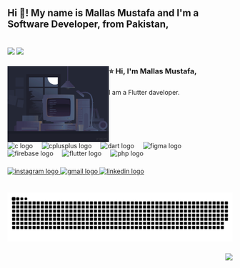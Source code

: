 <h2 align="left">Hi 👋! My name is Mallas Mustafa and I'm a Software Developer, from Pakistan,</h2>

###

<br clear="both">

<div align="left">
  <img src="https://github-readme-stats.vercel.app/api?username=mallasmustafa&hide_title=false&hide_rank=false&show_icons=true&include_all_commits=true&count_private=true&disable_animations=false&theme=merko&locale=en&hide_border=false%22%20height=%22150%22%20alt=%22stats%20graph"  />
  <img src="https://github-readme-stats.vercel.app/api/top-langs?username=mallasmustafa&locale=en&hide_title=false&layout=compact&card_width=320&langs_count=5&theme=merko&hide_border=false%22%20height=%22150%22%20alt=%22languages%20graph"  />
</div>

###

<img align="left" height="170" src="https://raw.githubusercontent.com/DamianSuess/DamianSuess/master/images/NightCoding.gif"  />

###

<h3 align="left">⭐ Hi, I'm Mallas Mustafa,</h3>

###

<p align="left">I am a Flutter daveloper.</p>

###

<br clear="both">

<div align="left">
  <img src="https://cdn.jsdelivr.net/gh/devicons/devicon/icons/c/c-original.svg" height="30" alt="c logo"  />
  <img width="12" />
   <img src="https://cdn.jsdelivr.net/gh/devicons/devicon/icons/cplusplus/cplusplus-original.svg" height="30" alt="cplusplus logo"  />
  <img width="12" />
  <img src="https://cdn.jsdelivr.net/gh/devicons/devicon/icons/dart/dart-original.svg" height="30" alt="dart logo"  />
  <img width="12" />
  <img src="https://cdn.jsdelivr.net/gh/devicons/devicon/icons/figma/figma-original.svg" height="30" alt="figma logo"  />
  <img width="12" />
  <img src="https://cdn.jsdelivr.net/gh/devicons/devicon/icons/firebase/firebase-plain.svg" height="30" alt="firebase logo"  />
  <img width="12" />
  <img src="https://cdn.jsdelivr.net/gh/devicons/devicon/icons/flutter/flutter-original.svg" height="30" alt="flutter logo"  />
  <img width="12" />
 <img src="https://cdn.jsdelivr.net/gh/devicons/devicon/icons/php/php-original.svg" height="30" alt="php logo"  />
  <img width="12" />
</div>

###

<div align="left">
  <a href="https://www.instagram.com/mallasmustafa" target="_blank">
    <img src="https://img.shields.io/static/v1?message=Instagram&logo=instagram&label=&color=E4405F&logoColor=white&labelColor=&style=for-the-badge" height="35" alt="instagram logo"  />
  </a>
  <a href="mallasmustafa@gmail.com" target="_blank">
    <img src="https://img.shields.io/static/v1?message=Gmail&logo=gmail&label=&color=D14836&logoColor=white&labelColor=&style=for-the-badge" height="35" alt="gmail logo"  />
  </a>
  <a href="https://www.linkedin.com/in/mallas-mustafa-314ba72a3/" target="_blank">
    <img src="https://img.shields.io/static/v1?message=LinkedIn&logo=linkedin&label=&color=0077B5&logoColor=white&labelColor=&style=for-the-badge" height="35" alt="linkedin logo"  />
  </a>
</div>

###

<br clear="both">

<img src="https://raw.githubusercontent.com/mallasmustafa/mallasmustafa/output/snake.svg" alt="Snake animation" />

###

<img align="right" src="https://visitor-badge.laobi.icu/badge?page_id=mallasmustafa.mallasmustafa&"  />

###
